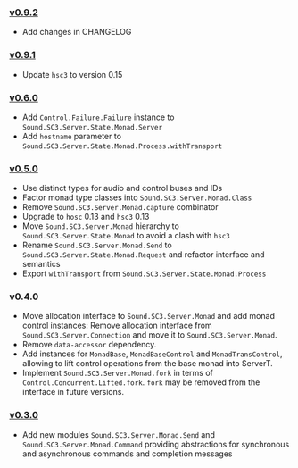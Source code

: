 ### [v0.9.2](https://github.com/kaoskorobase/hsc3-server/tree/v0.9.2)

* Add changes in CHANGELOG

### [v0.9.1](https://github.com/kaoskorobase/hsc3-server/tree/v0.9.1)

* Update `hsc3` to version 0.15

### [v0.6.0](https://github.com/kaoskorobase/hsc3-server/tree/v0.6.0)

* Add `Control.Failure.Failure` instance to `Sound.SC3.Server.State.Monad.Server`
* Add `hostname` parameter to `Sound.SC3.Server.State.Monad.Process.withTransport`

### [v0.5.0](https://github.com/kaoskorobase/hsc3-server/tree/v0.5.0)

* Use distinct types for audio and control buses and IDs
* Factor monad type classes into `Sound.SC3.Server.Monad.Class`
* Remove `Sound.SC3.Server.Monad.capture` combinator
* Upgrade to `hosc` 0.13 and `hsc3` 0.13
* Move `Sound.SC3.Server.Monad` hierarchy to `Sound.SC3.Server.State.Monad` to avoid a clash with `hsc3`
* Rename `Sound.SC3.Server.Monad.Send` to `Sound.SC3.Server.State.Monad.Request` and refactor interface and semantics
* Export `withTransport` from `Sound.SC3.Server.State.Monad.Process`

### v0.4.0

* Move allocation interface to `Sound.SC3.Server.Monad` and add monad control
  instances: Remove allocation interface from `Sound.SC3.Server.Connection` and
  move it to `Sound.SC3.Server.Monad`.
* Remove `data-accessor` dependency.
* Add instances for `MonadBase`, `MonadBaseControl` and `MonadTransControl`,
  allowing to lift control operations from the base monad into ServerT.
* Implement `Sound.SC3.Server.Monad.fork` in terms of
  `Control.Concurrent.Lifted.fork`. `fork` may be removed from the interface in
  future versions.

### [v0.3.0](https://github.com/kaoskorobase/hsc3-server/tree/v0.3.0)

* Add new modules `Sound.SC3.Server.Monad.Send` and `Sound.SC3.Server.Monad.Command` providing abstractions for synchronous and asynchronous commands and completion messages
